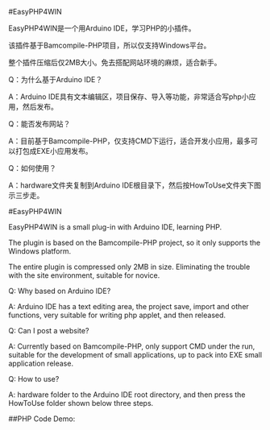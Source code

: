 #EasyPHP4WIN

EasyPHP4WIN是一个用Arduino IDE，学习PHP的小插件。

该插件基于Bamcompile-PHP项目，所以仅支持Windows平台。

整个插件压缩后仅2MB大小。免去搭配网站环境的麻烦，适合新手。

Q：为什么基于Arduino IDE？

A：Arduino IDE具有文本编辑区，项目保存、导入等功能，非常适合写php小应用，然后发布。

Q：能否发布网站？

A：目前基于Bamcompile-PHP，仅支持CMD下运行，适合开发小应用，最多可以打包成EXE小应用发布。

Q：如何使用？

A：hardware文件夹复制到Arduino IDE根目录下，然后按HowToUse文件夹下图示三步走。

#EasyPHP4WIN

EasyPHP4WIN is a small plug-in with Arduino IDE, learning PHP.

The plugin is based on the Bamcompile-PHP project, so it only supports the Windows platform.

The entire plugin is compressed only 2MB in size. Eliminating the trouble with the site environment, suitable for novice.

Q: Why based on Arduino IDE?

A: Arduino IDE has a text editing area, the project save, import and other functions, very suitable for writing php applet, and then released.

Q: Can I post a website?

A: Currently based on Bamcompile-PHP, only support CMD under the run, suitable for the development of small applications, up to pack into EXE small application release.

Q: How to use?

A: hardware folder to the Arduino IDE root directory, and then press the HowToUse folder shown below three steps.


##PHP Code Demo:

<?php

  $a = 8;

  $b = 2;

  $c = 3;

  echo $a+$b."\n";

  echo $a-$b."\n";

  echo $a*$b."\n";

  echo $a/$b."\n";

  echo $a%$c."\n";

  $a++;

  echo $a."\n";

  $c--;

  echo $c;

?>


